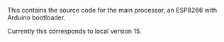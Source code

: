 This contains the source code for the main processor, an ESP8266 with Arduino bootloader.

Currently this corresponds to local  version 15. 
